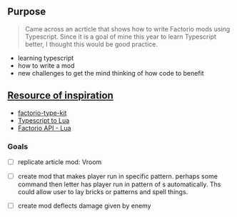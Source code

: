 ## Purpose
> Came across an acrticle that shows how to write Factorio mods using Typescript. Since it is a goal of mine this year to learn Typescript better, I thought this would be good practice.
* learning typescript
* how to write a mod
* new challenges to get the mind thinking of how code to benefit

## [Resource of inspiration](https://cdaringe.github.io/factorio-type-kit/posts/get-started)
* [factorio-type-kit](https://github.com/cdaringe/factorio-type-kit)
* [Typescript to Lua](https://typescripttolua.github.io/docs/getting-started/)
* [Factorio API - Lua](https://lua-api.factorio.com/latest/index.html)

### Goals

- [ ] replicate article mod: Vroom
- [ ] create mod that makes player run in specific pattern. perhaps some command then letter has player run in pattern of s automatically. Ths could allow user to lay bricks or patterns and spell things.
- [ ] create mod deflects damage given by enemy


